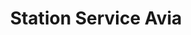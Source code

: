 ---
title: "Station Service Avia"
url: /saint-symphorien-sur-coise/station-service-avia/
shop: gaz
---